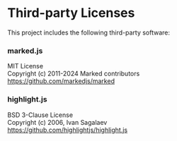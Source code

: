 # Third-party Licenses

This project includes the following third-party software:

### marked.js
MIT License  
Copyright (c) 2011-2024 Marked contributors  
https://github.com/markedjs/marked

### highlight.js
BSD 3-Clause License  
Copyright (c) 2006, Ivan Sagalaev  
https://github.com/highlightjs/highlight.js
